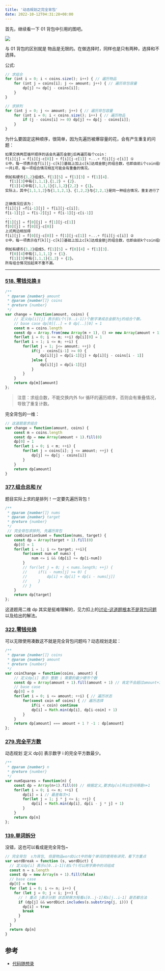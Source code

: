 ```yaml
---
title: '动态规划之完全背包'
date: 2022-10-12T04:31:28+08:00
---
```


首先，继续看一下 01 背包中引用的图吧。

![](https://cdn.staticaly.com/gh/yokiizx/picgo@master/img/202210161922324.png)

与 01 背包的区别就是 物品是无限的。在做选择时，同样也是只有两种，选择和不选择。

公式:

```JavaScript
// 求组合
for (int i = 0; i < coins.size(); i++) { // 遍历物品
    for (int j = coins[i]; j <= amount; j++) { // 遍历背包容量
        dp[j] += dp[j - coins[i]];
    }
}

// 求排列
for (int j = 0; j <= amount; j++) { // 遍历背包容量
    for (int i = 0; i < coins.size(); i++) { // 遍历物品
        if (j - coins[i] >= 0) dp[j] += dp[j - coins[i]];
    }
}
```

为什么要固定这种顺序，很简单，因为先遍历被爆容量的花，会有产生重复的问题：

```JavaScript
如果交换两层循环顺序的话会先遍历金额j后再遍历每个coin：
f[i][j] = f[i][j-c[0]] + f[i][j-c[1]] +...+ f[i][j-c[i]] ①
①中，每一项表示在f[i][j-c[k]]基础上加上c[k]达成金额j的组合数，也即由前i个coin组成金额j且至少存在一个coin[k]的组合数。
一共i项，每一项组合情况相互可能会有重叠的情况。

例如有硬币{1,2}组成5，f[1][5] = f[1][3] + f[1][4].
  f[1][3]中有{1,1,1},{1,2} + {2}.
  f[1][4]中有{1,1,1,1}{1,1,2}{2,2} + {1}。
实际上，其中{1,1,1,2}与{1,1,2,1}、{1,2,2}与{2,2,1}是同一种组合情况，重复进行了计数。


正确情况应该为：
f[i][j] =f[i-1][j] + f[i][j-c[i]];
f[i-1][j] = f[i-2][j] + f[i-1][j-c[i-1]]
...
f[1][j] = f[0][j] + f[1][j-c[1]]
f[0][j] = f[0][j-c[0]]
上式两边相加得
f[i][j] = f[0][j-c[0]] + f[1][j-c[1]] +...+ f[i][j-c[i]] ②
②中，每一项表示在f[k][j-c[k]]基础上加上c[k]达成金额j的组合数，也即由前k个coin组成金额j且至少存在一个coin[k]的组合数。不重不漏地将f[i][j]分成i组。

例如有硬币{1,2}组成5，f[1][5] = f[0][4] + f[1][3].
  f[0][4]中有{1,1,1,1} + {1}.
  f[1][3]中有{1,1,1}{1,2} + {2}。
所有组合情况加起来不重不漏。
```

---

### [518. 零钱兑换 II](https://leetcode.cn/problems/coin-change-ii/)

```JavaScript
/**
 * @param {number} amount
 * @param {number[]} coins
 * @return {number}
 */
var change = function(amount, coins) {
    // 定义dp[i][j] 表示前i个([0..i-1])个数字凑成总金额为j的组合个数。
    // base case dp[0][..] = 0 dp[..][0] = 1
    const m = coins.length
    const dp = Array.from(new Array(m + 1), () => new Array(amount + 1).fill(0))
    for(let i = 0; i <= m; ++i) dp[i][0] = 1
    for(let i = 1; i <= m; ++i) {
        for(let j = 1; j<= amount; ++j) {
            if(j - coins[i-1] >= 0) {
                dp[i][j] = dp[i-1][j] + dp[i][j - coins[i - 1]]
            }else {
                dp[i][j] = dp[i-1][j]
            }
        }
    }
    return dp[m][amount]
};
```

> 注意：求组合数，不能交换内外 for 循环的遍历顺序，否则会有重叠情况，导致了重复计数。

完全背包的一维：

```JavaScript
// 这道题是求组合
var change = function(amount, coins) {
    const m = coins.length
    const dp = new Array(amount + 1).fill(0)
    dp[0] = 1
    for(let i = 0; i < m; ++i) {
        for(let j = coins[i]; j <= amount; ++j) {
            dp[j] += dp[j - coins[i]]
        }
    }
    return dp[amount]
}
```

### [377.组合总和 IV](https://leetcode.cn/problems/combination-sum-iv/)

题目实际上求的是排列！一定要先遍历背包！

```JavaScript
/**
 * @param {number[]} nums
 * @param {number} target
 * @return {number}
 */
 // 完全背包求排列, 先遍历背包
var combinationSum4 = function(nums, target) {
    const dp = Array(target + 1).fill(0)
    dp[0] = 1
    for(let i = 1; i <= target; ++i){
        for(const num of nums) {
            num <= i && (dp[i] += dp[i-num])
        }
        // for(let j = 0; j < nums.length; ++j) {
        //     if(i - nums[j] >= 0) {
        //         dp[i] = dp[i] + dp[i - nums[j]]
        //     }
        // }
    }
    return dp[target]
};
```

这道题用二维 dp 其实是挺难理解的，见力扣上的[讨论-这道题根本不是背包问题](https://leetcode.cn/problems/combination-sum-iv/solutions/842528/zhe-dao-ti-gen-ben-bu-shi-bei-bao-wen-ti-eynx/?page=2)以及给出的解法。

### [322.零钱兑换](https://leetcode.cn/problems/coin-change/)

可以无限使用凑数这不就是完全背包问题吗？动态规划走起：

```JavaScript
/**
 * @param {number[]} coins
 * @param {number} amount
 * @return {number}
 */
var coinChange = function(coins, amount) {
    // 定义dp[i] 表示 整数 i 需要的最少硬币个数
    const dp = Array(amount + 1).fill(amount + 1) // 肯定不会超过amount+1
    // base case
    dp[0] = 0
    for(let i = 0; i <= amount; ++i) { // 遍历状态
        for(const coin of coins) { // 遍历选择
            if(i < coin) continue
            dp[i] = Math.min(dp[i], dp[i-coin] + 1)
        }
    }
    return dp[amount] === amount + 1 ? -1 : dp[amount]
};
```

### [279.完全平方数](https://leetcode.cn/problems/perfect-squares/)

动态规划 定义 dp[i] 表示数字 i 的完全平方数最少。

```JavaScript
/**
 * @param {number} n
 * @return {number}
 */
var numSquares = function(n) {
    const dp = Array(n+1).fill(0) // 根据定义,要求dp[n]所以空间得是n+1
    for(let i = 0; i <= n; ++i) {
        dp[i] = i // 最差每次+1
        for(let j = 1; j * j <= i; ++j) {
            dp[i] = Math.min(dp[i], dp[i - j * j] + 1)
        }
    }
    return dp[n]
};
```

### [139.单词拆分](https://leetcode.cn/problems/word-break/)

没错，这也可以看成是完全背包~

```JavaScript
// 完全背包  s为背包, 但是物品wordDict中的每个单词的使用有讲究，看下方重点
var wordBreak = function (s, wordDict) {
  // 定义dp[i] 表示s[0..i-1](前i个)可以用字典中的词组成
  const n = s.length
  const dp = new Array(n + 1).fill(false)
  // base case
  dp[0] = true
  for (let i = 0; i <= n; i++) {
    for (let j = 0; j < i; j++) {
      // ! 重点 j表示分割 状态转移方程看s[0..j-1]和s[j..i-1] 是否都合法
      if (dp[j] && wordDict.includes(s.substring(j, i))) {
        dp[i] = true
        break
      }
    }
  }
  return dp[n]
}
```

## 参考

- [代码随想录](https://programmercarl.com/0518.%E9%9B%B6%E9%92%B1%E5%85%91%E6%8D%A2II.html#%E6%80%9D%E8%B7%AF)

